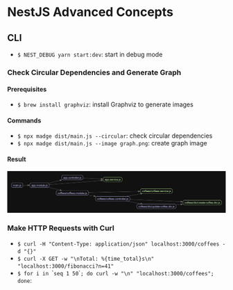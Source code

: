 # NestJS Advanced Concepts

## CLI

- `$ NEST_DEBUG yarn start:dev`: start in debug mode

### Check Circular Dependencies and Generate Graph

#### Prerequisites

- `$ brew install graphviz`: install Graphviz to generate images

#### Commands

- `$ npx madge dist/main.js --circular`: check circular dependencies
- `$ npx madge dist/main.js --image graph.png`: create graph image

#### Result

![Madge graph result](./graph.png)

### Make HTTP Requests with Curl

- `$ curl -H "Content-Type: application/json" localhost:3000/coffees -d "{}"`
- `$ curl -X GET -w "\nTotal: %{time_total}s\n" "localhost:3000/fibonacci?n=41"`
- `$ for i in `\``seq 1 50`\``; do curl -w "\n" "localhost:3000/coffees"; done`: 

